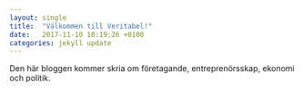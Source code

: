 ```yaml
---
layout: single
title:  "Välkommen till Veritabel!"
date:   2017-11-10 10:19:26 +0100
categories: jekyll update
---
```

Den här bloggen kommer skria om företagande, entreprenörsskap, ekonomi och politik.
